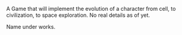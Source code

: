 A Game that will implement the evolution of a character from cell, to civilization, to space exploration. No real details as of yet.

Name under works.